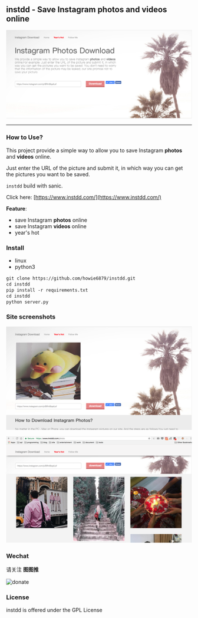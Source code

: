 ## instdd - Save Instagram **photos** and **videos** online

![demo](./docs/01.png)

---

### How to Use?

This project provide a simple way to allow you to save Instagram **photos** and **videos** online.

Just enter the URL of the picture and submit it, in which way you can get the pictures you want to be saved. 

`instdd` build with sanic.

Click here: [https://www.instdd.com/](https://www.instdd.com/)

**Feature**:

- save Instagram **photos**  online
- save Instagram  **videos** online
- year's hot

### Install

- linux
- python3

``` shell
git clone https://github.com/howie6879/instdd.git
cd instdd
pip install -r requirements.txt
cd instdd
python server.py
```

### Site screenshots

![demo2](./docs/03.png)

![demo2](./docs/02.png)

### Wechat

请关注 **图图推**

<img src="http://oe7yjec8x.bkt.clouddn.com/howie/2017-10-21-ttt.png" width = "400" height = "400" alt="donate" align=center />

### License

instdd is offered under the  GPL License

